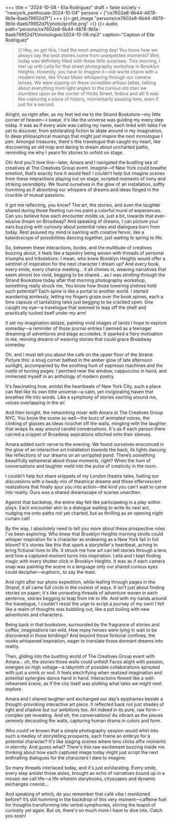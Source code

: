+++
title = "2024-10-08 - Ella Rodriguez"
draft = false
society = "newyork_penthouse-2024-10-04"
persons = ["ce7602e8-6b44-4878-9b1e-8aeb79952d7f"]
+++
{{< get_image "persons/ce7602e8-6b44-4878-9b1e-8aeb79952d7f/photo/profile.png" >}}
{{< audio
    path="persons/ce7602e8-6b44-4878-9b1e-8aeb79952d7f/monologue/2024-10-08.mp3" 
    caption="Caption of Ella Rodriguez"
>}}
Hey, so get this, I had the most amazing day!
 You know how we always say the best stories come from unexpected moments? Well, today was definitely filled with those little surprises. This morning, I met up with Leila for that street photography workshop in Brooklyn Heights. Honestly, you have to imagine it—old-world charm with a modern twist, like Vivian Maier whispering through our camera lenses. We were sipping on these incredible artisan lattes, talking about everything from light angles to the curious old man we stumbled upon on the corner of Hicks Street, fedora and all! It was like capturing a piece of history, momentarily pausing time, even if just for a second.

Alright, so right after, as my feet led me to the Strand Bookstore—my little corner of heaven—I swear, it's like the universe was guiding my every step today. It was as if every aisle was calling my name, each lined with tales I’ve yet to discover, from exhilarating fiction to skate around in my imagination, to deep philosophical musings that might just inspire the next monologue I pen. Amongst treasures, there's this travelogue that caught my heart, like discovering an old map and daring to dream about uncharted paths, reminding me why I yearn for stories to unfold on stage.

Oh! And you'll love this—later, Amara and I navigated the bustling sea of creatives at The Creatives Group event. Imagine—if New York could breathe emotion, that’s exactly how it would feel! I couldn't help but imagine scenes from these interactions playing out on stage, scripted moments of irony and striking serendipity. We found ourselves in the glow of an installation, softly humming as if absorbing our whispers of dreams and ideas forged in the crucible of mutual passions.

It got me reflecting, you know? The art, the stories, and even the laughter shared during those fleeting run-ins paint a colorful mural of experiences. Can you believe how each encounter molds us, just a bit, towards that ever-elusive dream on Broadway? And speaking of dreams, I can picture your ears buzzing with curiosity about potential roles and dialogues born from today. Rest assured my mind is swirling with creative fervor, like a kaleidoscope of possibilities dancing together, just waiting to spring to life.

So, between these interactions, books, and the multitude of creatives buzzing about, it feels like a tapestry being woven with threads of personal triumphs and tribulations. I mean, who knew Brooklyn Heights would offer a sentinel of inspiration for the next character I dream up? And every book, every smile, every chance meeting... it all chimes in, weaving narratives that seem almost too vivid, begging to be shared...
 as I was strolling through the Strand Bookstore today after that morning photography workshop, something really struck me. You know how those towering shelves hold such potential? Each spine is like a portal to another world. I started wandering aimlessly, letting my fingers graze over the book spines, each a time capsule of tantalizing tales just begging to be cracked open. One caught my eye—a travelogue that seemed to leap off the shelf and practically tucked itself under my arm!

It set my imagination ablaze, painting vivid images of lands I hope to explore someday—a reminder of those journal entries I penned as a teenager dreaming of adventures and stage accolades. It sparked a fiery motivation in me, reviving dreams of weaving stories that could grace Broadway someday. 

Oh, and I must tell you about the café on the upper floor of the Strand. Picture this: a snug corner bathed in the amber glow of late afternoon sunlight, accompanied by the soothing hum of espresso machines and the rustle of turning pages. I perched near the window, cappuccino in hand, and immersed myself in an anthology of modern poetry.

It's fascinating how, amidst the heartbeats of New York City, such a place can feel like its own little universe—a calm, yet invigorating haven that breathes life into words. Like a symphony of stories swirling around me, voices overlapping in the air.

And then tonight, the networking mixer with Amara at The Creatives Group NYC. You know the scene so well—the buzz of animated voices, the clinking of glasses as ideas ricochet off the walls, mingling with the laughter that wraps its way around candid conversations. It's as if each person there carried a snippet of Broadway aspirations stitched onto their sleeves.

Amara added such verve to the evening. We found ourselves ensconced in the glow of an interactive art installation towards the back, its lights dancing like reflections of our dreams on an unrippled pond. There’s something beautifully ephemeral about those moments, right? When the hum of conversations and laughter meld into the pulse of creativity in the room.

I couldn’t help but share snippets of my London theatre tales, fueling our discussions with a heady mix of theatrical dreams and those effervescent realizations that finally spur you into action—the kind you can't wait to carve into reality. Ours was a shared dreamscape of scenes unwritten.

Against that backdrop, the entire day felt like participating in a play within plays. Each encounter akin to a dialogue waiting to write its next act, nudging me onto paths not yet charted, but as thrilling as an opening night curtain call!

By the way, I absolutely need to tell you more about these prospective roles I've been exploring. Who knew that Brooklyn Heights morning strolls could whisper inspiration for a character as endearing as a New York fall in full bloom? It's stories like this that spark a storyteller's heartbeat, aching to bring fictional lives to life.
 It struck me how art can tell stories through a lens and how a captured moment turns into inspiration. Leila and I kept finding magic with every shutter click in Brooklyn Heights. It was as if each camera snap was painting the scene in a language only our shared curious eyes could decipher—euphoric, to say the least.

And right after our photo expedition, while leafing through pages in the Strand, it all came full circle in the coziest of ways. It isn’t just about finding stories on paper; it's like unraveling threads of adventure woven in each sentence, stories begging to leap from ink to life. And with my hands around the travelogue, I couldn't resist the urge to script a journey of my own! I felt like a realm of thoughts was bubbling out, like a pot boiling with new adventures and characters. 

Being back in that bookstore, surrounded by the fragrance of stories and coffee, imaginations ran wild. How many heroes were lying in wait to be discovered in those bindings? And beyond those fictional confines, the nooks whispered inspiration, eager to translate those dormant dreams into reality.

Then, gliding into the bustling world of The Creatives Group event with Amara... oh, the stories those walls could unfold! Faces alight with passion, energies on high voltage—a labyrinth of possible collaborations sprouted with just a smirk or nod. It feels electrifying when realized imagination and potential synergies dance hand in hand. Interactions flowed like a well-rehearsed scene, as if the city itself was plotting what tales we might next explore.

Amara and I shared laughter and exchanged our day’s epiphanies beside a thought-provoking interactive art piece. It reflected back not just shades of light and shadow but our ambitions too. Art indeed in its pure, raw form—complex yet revealing. And oh, the conversations! As vibrant as the pieces serenely decorating the walls, capturing human drama in colors and form.

Who could've known that a simple photography session would whirl into such a medley of storytelling prospects, each frame an embryo for a potential character? It's like staging scenes where lens clicks affix moments in eternity. And guess what? There's this raw excitement buzzing inside me thinking about how each captured image today might just script the next enthralling dialogues for the characters I dare to imagine.

So many threads interlaced today, and it's just exhilarating. Every smile, every step amidst those aisles, brought an echo of narratives bound up in a mosaic we call life—a life wherein storybooks, cityscapes and dynamic exchanges coexist...

And speaking of which, do you remember that café vibe I mentioned before? It’s still humming in the backdrop of this very moment—caffeine fuel for thoughts transforming into verbal symphonies, stirring the teapot of curiosity yet again.
But oh, there's so much more I have to dive into. Catch you soon!
